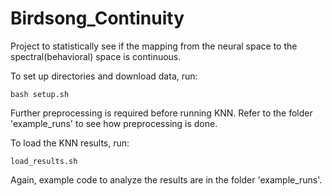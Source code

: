 # Birdsong_Continuity

Project to statistically see if the mapping from the neural space to the spectral(behavioral) space is continuous.


To set up directories and download data, run:
```
bash setup.sh
```
Further preprocessing is required before running KNN. Refer to the folder 'example_runs' to see how preprocessing is done.

To load the KNN results, run:
```
load_results.sh
```
Again, example code to analyze the results are in the folder 'example_runs'.
